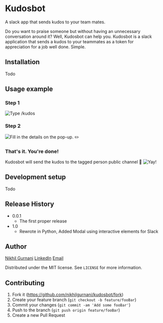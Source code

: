 
# Kudosbot
A slack app that sends kudos to your team mates.

Do you want to praise someone but without having an unnecessary conversation around it? Well, Kudosbot can help you. Kudosbot is a slack application that sends a kudos to your teammates as a token for appreciation for a job well done. Simple.

## Installation
Todo

## Usage example

### Step 1
![Type /kudos ](https://imgur.com/mbTy7mg.jpg)

### Step 2
![Fill in the details on the pop-up. ✏️](https://imgur.com/sTKdAXy.jpg)

### That's it. You're done!
Kudosbot will send the kudos to the tagged person  public channel 🚀
![Yay!](https://imgur.com/RT80bdW.jpg)

## Development setup
Todo

## Release History

* 0.0.1
    * The first proper release
* 1.0
    * Rewrote in Python, Added Modal using interactive elements for Slack

## Author

[Nikhil Gurnani](https://github.com/nikhilgurnani/)
[LinkedIn](https://www.linkedin.com/in/nikhilgurnani)
[Email](gurnanikhil@gmail.com)

Distributed under the MIT license. See ``LICENSE`` for more information.

## Contributing

1. Fork it (<https://github.com/nikhilgurnani/kudosbot/fork>)
2. Create your feature branch (`git checkout -b feature/fooBar`)
3. Commit your changes (`git commit -am 'Add some fooBar'`)
4. Push to the branch (`git push origin feature/fooBar`)
5. Create a new Pull Request
